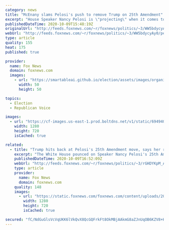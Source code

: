 ```yaml
---
category: news
title: "McEnany slams Pelosi's push to remove Trump on 25th Amendment"
excerpt: "House Speaker Nancy Pelosi is \"projecting\" when it comes to talk of removing President Trump due to his health, White House press secretary Kayleigh McEnany told \"Fox & Friends\" Friday."
publishedDateTime: 2020-10-09T15:48:19Z
originalUrl: "http://feeds.foxnews.com/~r/foxnews/politics/~3/WW5bdycyAy0/pelosi-trump-25th-amendment-white-house-congress-kayleigh-mcenany"
webUrl: "http://feeds.foxnews.com/~r/foxnews/politics/~3/WW5bdycyAy0/pelosi-trump-25th-amendment-white-house-congress-kayleigh-mcenany"
type: article
quality: 155
heat: 175
published: true

provider:
  name: Fox News
  domain: foxnews.com
  images:
    - url: "https://smartableai.github.io/election/assets/images/organizations/foxnews.com-50x50.jpg"
      width: 50
      height: 50

topics:
  - Election
  - Republican Voice

images:
  - url: "https://cf-images.us-east-1.prod.boltdns.net/v1/static/694940094001/8e1ae883-5f3a-4ee1-a040-836ff1fc032e/562323ac-48aa-4952-9692-711b5c004789/1280x720/match/image.jpg"
    width: 1280
    height: 720
    isCached: true

related:
  - title: "Trump hits back at Pelosi's 25th Amendment move, says her real target is 'Sleepy Joe'"
    excerpt: "The White House pounced on Speaker Nancy Pelosi's 25th Amendment talk Friday, hitting her for her own mental fitness for office and also suggesting she was trying to target Democrat Joe Biden."
    publishedDateTime: 2020-10-09T16:52:09Z
    webUrl: "http://feeds.foxnews.com/~r/foxnews/politics/~3/rGHDYKpM_Ao/trump-pelosis-25th-amendment-move-dem-target-really-sleepy-joe"
    type: article
    provider:
      name: Fox News
      domain: foxnews.com
    quality: 148
    images:
      - url: "https://static.foxnews.com/foxnews.com/content/uploads/2020/10/AP20166815809777.jpg"
        width: 1280
        height: 720
        isCached: true

secured: "fC/NdGuGlsVcVqUKK6lVkQvX8QcGQFrkFt8OkMBjAAkmG8aZJnUqOB6KZV8+HuI1zPsLvritks2QxU7rn+S8DSnAD8VUUzP09xtAl4IFo/iLtTcpAHoR+3fR2FQufRgtvl5cDbObuoZsEjfs3JrqSRfdoFSz+Ckj80/2vJpp6UWIVlSgS4hZ2AXi8tz27eye2wWUL12YCQF2hf7pP0Da1zEZN4o28P/GqsaywQH05htOAk+qscMRgblanYbaJdKsbEvBTU5eQwA8yBSKg1hChGY+vEHfXF8rGLGnRh9wdAQLG8Ul9esQTAQ7sMacPo5J7KZr1xeLNUqB7e5myUYlvBQldCsq81O74eyCdjsUPns=;m4JcYBT1pvol4KVGEixTzQ=="
---
```


